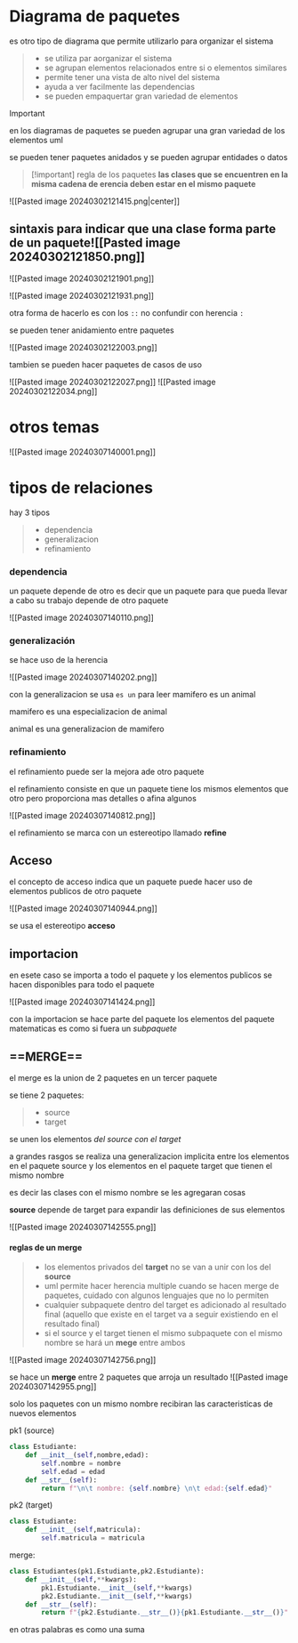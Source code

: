 
# Diagrama de paquetes

es otro tipo de diagrama que permite utilizarlo para
organizar el sistema

>- se utiliza par aorganizar el sistema
>- se agrupan elementos relacionados entre si o elementos similares
>- permite tener una vista de alto nivel del sistema
>- ayuda a ver facilmente las dependencias
>- se pueden empaquertar gran variedad de elementos


>[!important]
>en los diagramas de paquetes se pueden agrupar una gran variedad de los elementos uml


se pueden tener paquetes anidados y se pueden agrupar entidades o datos


>[!important] regla de los paquetes
>**las clases que se encuentren en la misma cadena de erencia deben estar en el mismo paquete**


![[Pasted image 20240302121415.png|center]]


## sintaxis para indicar que una clase forma parte de un paquete![[Pasted image 20240302121850.png]]

![[Pasted image 20240302121901.png]]


![[Pasted image 20240302121931.png]]

otra forma de hacerlo es con los `::` no confundir con herencia `:`


se pueden tener anidamiento entre paquetes

![[Pasted image 20240302122003.png]]


tambien se pueden hacer paquetes de casos de uso

![[Pasted image 20240302122027.png]]
![[Pasted image 20240302122034.png]]


# otros temas

![[Pasted image 20240307140001.png]]

# tipos de relaciones

hay 3 tipos
>- dependencia
>- generalizacion
>- refinamiento


### dependencia

un paquete depende de otro
es decir que un paquete para que pueda llevar a cabo su trabajo depende de otro paquete

![[Pasted image 20240307140110.png]]

### generalización

se hace uso de la herencia

![[Pasted image 20240307140202.png]]

con la generalizacion se usa `es un` para leer
mamifero es un animal 

mamifero es una especializacion de animal

animal es una generalizacion de mamifero

### refinamiento 

el refinamiento puede ser la mejora ade otro paquete 

el refinamiento consiste en que un paquete tiene los mismos elementos que otro pero
proporciona mas detalles o afina algunos

![[Pasted image 20240307140812.png]]


el refinamiento se marca con un estereotipo llamado **refine**

## Acceso

el concepto de acceso indica que un paquete puede hacer uso de elementos publicos de otro paquete

![[Pasted image 20240307140944.png]]


se usa el estereotipo **acceso**

## importacion

en esete caso se importa a todo el paquete
y los elementos publicos se hacen disponibles para todo el paquete

![[Pasted image 20240307141424.png]]

con la importacion se hace parte del paquete los elementos del paquete matematicas
es como si fuera un *subpaquete*


## ==MERGE==

el merge es la union de 2 paquetes en un tercer paquete

se tiene 2 paquetes:
>- source
>- target

se unen los elementos *del source con el target*

a grandes rasgos se realiza una generalizacion implicita entre los elementos en el paquete source y los elementos
en el paquete target que tienen el mismo nombre

es decir las clases con el mismo nombre se les agregaran cosas


**source** depende de target para expandir las definiciones de sus elementos


![[Pasted image 20240307142555.png]]


#### reglas de un merge

>- los elementos privados del **target** no se van a unir con los del **source**
>- uml permite hacer herencia multiple cuando se hacen merge de paquetes, cuidado con algunos lenguajes que no lo permiten
>- cualquier subpaquete dentro del target es adicionado al resultado final (aquello que existe en el target va a seguir existiendo en el resultado final)
>- si el source y el target tienen el mismo subpaquete con el mismo nombre se hará un **mege** entre ambos 

![[Pasted image 20240307142756.png]]

se hace un **merge** entre 2 paquetes que arroja un resultado
![[Pasted image 20240307142955.png]]


solo los paquetes con un mismo nombre recibiran las caracteristicas de nuevos elementos

pk1 (source)
```py
class Estudiante:
	def __init__(self,nombre,edad):
		self.nombre = nombre
		self.edad = edad
	def __str__(self):
		return f"\n\t nombre: {self.nombre} \n\t edad:{self.edad}"
```

pk2 (target)

```py
class Estudiante:
	def __init__(self,matricula):
		self.matricula = matricula
```

merge:

```py
class Estudiantes(pk1.Estudiante,pk2.Estudiante):
	def __init__(self,**kwargs):
		pk1.Estudiante.__init__(self,**kwargs)
		pk2.Estudiante.__init__(self,**kwargs)
	def __str__(self):
		return f"{pk2.Estudiante.__str__()}{pk1.Estudiante.__str__()}"
```

en otras palabras es como una suma